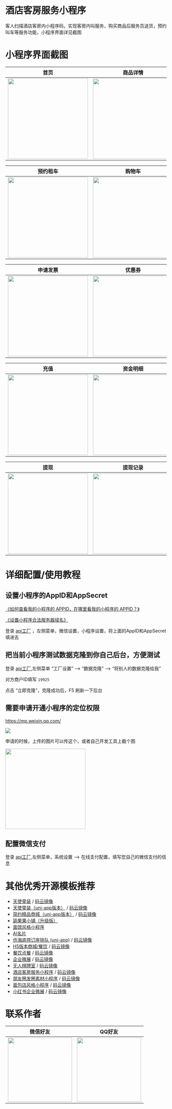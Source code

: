 # 酒店客房服务小程序

客人扫描酒店客房内小程序码，实现客房内叫服务，购买商品后服务员送货，预约叫车等服务功能，小程序界面详见截图

# 小程序界面截图

| 首页 | 商品详情 | 下单
| :------: | :------: | :------: |
| <img src="https://dcdn.it120.cc/2024/02/26/94d1c436-dc01-4a45-83e3-3eba37b2f1d2.png" width="250px"> | <img src="https://dcdn.it120.cc/2024/02/26/ab7860b5-dcd2-4851-96c1-17ebffbfd6d8.png" width="250px"> | <img src="https://dcdn.it120.cc/2024/02/26/f324d487-38e8-4904-9192-f6d4a98780e6.png" width="250px"> |

| 预约租车 | 购物车 | 会员中心
| :------: | :------: | :------: |
| <img src="https://dcdn.it120.cc/2024/02/26/a0912fe4-dd88-4597-a4af-d0d1c0fb0a60.png" width="250px"> | <img src="https://dcdn.it120.cc/2024/02/26/ebdfc70f-5dcf-43fe-837c-3076d064148c.png" width="250px"> | <img src="https://dcdn.it120.cc/2024/02/26/2d177977-3dbe-48d6-bf75-defffa136e3b.png" width="250px"> |


| 申请发票 | 优惠券 | 订单列表
| :------: | :------: | :------: |
| <img src="https://dcdn.it120.cc/2024/02/26/ade0a133-d1c3-4cde-8775-139fce999deb.png" width="250px"> | <img src="https://dcdn.it120.cc/2024/02/26/1d14bb39-f87f-4110-b284-a3944d54ff8b.png" width="250px"> | <img src="https://dcdn.it120.cc/2024/02/26/e5b9abc6-ae51-4fa5-a2b2-af629df00370.png" width="250px"> |


| 充值 | 资金明细 | 收货地址
| :------: | :------: | :------: |
| <img src="https://dcdn.it120.cc/2024/02/26/a230ee63-a36d-4fe6-8ff1-fdc86f110a5f.png" width="250px"> | <img src="https://dcdn.it120.cc/2024/02/26/8ebbf1ea-47ee-4e7d-9688-ff8f2c223f28.png" width="250px"> | <img src="https://dcdn.it120.cc/2024/02/26/ade09e7b-0b22-421a-85a3-c5414fe437f1.png" width="250px"> |


| 提现 | 提现记录
| :------: | :------: |
| <img src="https://dcdn.it120.cc/2024/02/26/e10b49c7-f3f3-4711-8aa4-8120530c3400.png" width="250px"> | <img src="https://dcdn.it120.cc/2024/02/26/aca0fe3b-6b7c-42fe-9b1f-3eab3152cc96.png" width="250px"> |


# 详细配置/使用教程

## 设置小程序的AppID和AppSecret

[《如何查看我的小程序的 APPID，在哪里看我的小程序的 APPID？》](https://jingyan.baidu.com/article/642c9d340305e3644a46f795.html)

[《设置小程序合法服务器域名》](https://www.it120.cc/help/tvpou9.html)

登录 [api工厂](https://admin.s2m.cc/) ，左侧菜单，微信设置，小程序设置，将上面的AppID和AppSecret填进去

## 把当前小程序测试数据克隆到你自己后台，方便测试

登录 [api工厂](https://admin.s2m.cc/),左侧菜单 “工厂设置” --> “数据克隆” --> “将别人的数据克隆给我”

对方商户ID填写 `19925`

点击 “立即克隆”，克隆成功后，F5 刷新一下后台

## 需要申请开通小程序的定位权限

https://mp.weixin.qq.com/

<img src="https://dcdn.it120.cc/2025/04/19/12ac6df2-46db-48f3-9878-17ef84a80134.png">

申请的时候，上传的图片可以传这个，或者自己开发工具上截个图

<img src="https://dcdn.it120.cc/2025/04/19/9289c78b-ce76-4a57-8ab5-fbfa14b835d9.png" width="250px">


## 配置微信支付

登录 [api工厂](https://admin.s2m.cc/),左侧菜单，系统设置 -->  在线支付配置，填写您自己的微信支付的信息

# 其他优秀开源模板推荐
- [天使童装](https://github.com/EastWorld/wechat-app-mall)   /  [码云镜像](https://gitee.com/javazj/wechat-app-mall)
- [天使童装（uni-app版本）](https://github.com/gooking/uni-app-mall)  /   [码云镜像](https://gitee.com/javazj/uni-app-mall)
- [简约精品商城（uni-app版本）](https://github.com/gooking/uni-app--mini-mall)  /   [码云镜像](https://gitee.com/javazj/uni-app--mini-mall)
- [舔果果小铺（升级版）](https://github.com/gooking/TianguoguoXiaopu)
- [面馆风格小程序](https://gitee.com/javazj/noodle_shop_procedures)
- [AI名片](https://github.com/gooking/visitingCard)
- [仿海底捞订座排队 (uni-app)](https://github.com/gooking/dingzuopaidui)  /   [码云镜像](https://gitee.com/javazj/dingzuopaidui)
- [H5版本商城/餐饮](https://github.com/gooking/vueMinishop)  /  [码云镜像](https://gitee.com/javazj/vueMinishop)
- [餐饮点餐](https://github.com/woniudiancang/bee)  / [码云镜像](https://gitee.com/woniudiancang/bee)
- [企业微展](https://github.com/gooking/qiyeweizan)  / [码云镜像](https://gitee.com/javazj/qiyeweizan)
- [无人棋牌室](https://github.com/gooking/wurenqipai)  / [码云镜像](https://gitee.com/javazj/wurenqipai)
- [酒店客房服务小程序](https://github.com/gooking/hotelRoomService)  / [码云镜像](https://gitee.com/javazj/hotelRoomService)
- [朋友圈发圈素材小程序](https://github.com/gooking/moments)  / [码云镜像](https://gitee.com/javazj/moments)
- [面包店风格小程序](https://github.com/gooking/bread)  / [码云镜像](https://gitee.com/javazj/bread)
- [小红书企业微展](https://github.com/gooking/xhs-qiyeweizan)  / [码云镜像](https://gitee.com/javazj/xhs-qiyeweizan)

# 联系作者

| 微信好友 | QQ好友 |
| :------: | :------: |
| <img src="https://dcdn.it120.cc/2021/09/13/61a80363-9085-4a10-9447-e276a3d40ab3.jpeg" width="200px"> | <img src="https://dcdn.it120.cc/2021/09/13/08a598d8-8186-4159-9930-2e4908accc5e.png" width="200px"> |
